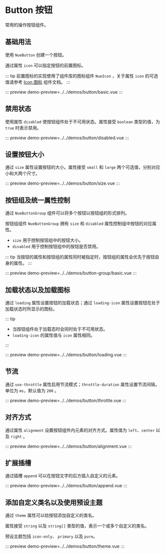 # Button 按钮

常用的操作按钮组件。

## 基础用法

使用 `NueButton` 创建一个按钮。

通过属性 `icon` 可以指定按钮的前置图标。

::: tip
前置图标的实现使用了组件库的图标组件 `NueIcon` ，关于属性 `icon` 的可选值请参考 [Icon 图标](/pages/basic/icon) 组件文档。
:::

::: preview
demo-preview=../../demos/button/basic.vue
:::

## 禁用状态

使用属性 `disabled` 使按钮组件处于不可用状态。属性接受 `boolean` 类型的值，为 `true` 时表示禁用。

::: preview
demo-preview=../../demos/button/disabled.vue
:::

## 设置按钮大小

通过 `size` 属性设置按钮的大小。属性接受 `small` 和 `large` 两个可选值，分别对应小和大两个尺寸。

::: preview
demo-preview=../../demos/button/size.vue
:::

## 按钮组及统一属性控制

通过 `NueButtonGroup` 组件可以将多个按钮以按钮组的形式排列。

按钮组组件 `NueButtonGroup` 拥有 `size` 和 `disabled` 属性控制组中按钮的对应属性。

- `size` 用于控制按钮组中的按钮大小。
- `disabled` 用于控制按钮组中的按钮是否禁用。

::: tip
当按钮的属性和按钮组的属性同时被指定时，按钮组的属性会优先于按钮自身的属性。
:::

::: preview
demo-preview=../../demos/button-group/basic.vue
:::

## 加载状态以及加载图标

通过 `loading` 属性设置按钮的加载状态；通过 `loading-icon` 属性设置按钮在处于加载状态时所显示的图标。

::: tip

- 当按钮组件处于加载态时会同时处于不可用状态。
- `loading-icon` 的属性值与 `icon` 属性相同。

:::

::: preview
demo-preview=../../demos/button/loading.vue
:::

## 节流

通过 `use-throttle` 属性启用节流模式；`throttle-duration` 属性设置节流间隔，单位为 `ms`，默认值为 `200` 。

::: preview
demo-preview=../../demos/button/throttle.vue
:::

## 对齐方式

通过属性 `alignment` 设置按钮组件内元素的对齐方式。属性值为 `left`、`center` 以及 `right` 。

::: preview
demo-preview=../../demos/button/alignment.vue
:::

## 扩展插槽

通过插槽 `append` 可以在按钮文字的后方插入自定义的元素。

::: preview
demo-preview=../../demos/button/append.vue
:::

## 添加自定义类名以及使用预设主题

通过 `theme` 属性可以给按钮添加自定义的类名。

属性接受 `string` 以及 `string[]` 类型的值，表示一个或多个自定义的类名。

预设主题包括 `icon-only`、 `primary` 以及 `pure`。

[//]: # (::: tip)

[//]: # ()

[//]: # (- 除了以 `string[]` 的方式传递多个主题名，还支持通过 `,` 分隔的字符串形式传递多个主题名。如 `theme="custom1,custom2"` 等价于)

[//]: # (  `:theme="['custom1', 'custom2']`。)

[//]: # (- 添加后的类名为 `nue-button--` 加上 `theme` 属性的值。如 `theme="custom"`，则该类名为 `nue-button--custom`。)

[//]: # ()

[//]: # (:::)

::: preview
demo-preview=../../demos/button/theme.vue
:::